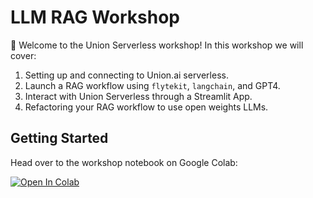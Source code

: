 # LLM RAG Workshop

👋 Welcome to the Union Serverless workshop! In this workshop we will cover:

1. Setting up and connecting to Union.ai serverless.
2. Launch a RAG workflow using `flytekit`, `langchain`, and GPT4.
3. Interact with Union Serverless through a Streamlit App.
4. Refactoring your RAG workflow to use open weights LLMs.

## Getting Started

Head over to the workshop notebook on Google Colab:

[![Open In Colab](https://colab.research.google.com/assets/colab-badge.svg)](https://colab.research.google.com/github/unionai-oss/union-rag/blob/main/workshop.ipynb)

